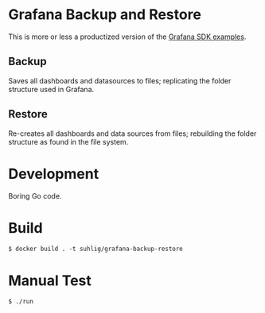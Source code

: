 # Grafana Backup and Restore

This is more or less a productized version of the [Grafana SDK examples](https://github.com/grafana-tools/sdk/blob/master/cmd/README.md).

## Backup

Saves all dashboards and datasources to files; replicating the folder structure used in Grafana.

## Restore

Re-creates all dashboards and data sources from files; rebuilding the folder structure as found in the file system.

# Development

Boring Go code.

# Build

```command
$ docker build . -t suhlig/grafana-backup-restore
```

# Manual Test

```command
$ ./run
```
